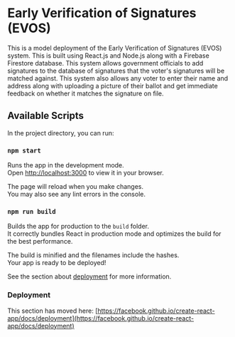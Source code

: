 # Early Verification of Signatures (EVOS)

This is a model deployment of the Early Verification of Signatures (EVOS) system. This is built using React.js and Node.js along with a Firebase Firestore database. This system allows government officials to add signatures to the database of signatures that the voter's signatures will be matched against. This system also allows any voter to enter their name and address along with uploading a picture of their ballot and get immediate feedback on whether it matches the signature on file.

## Available Scripts

In the project directory, you can run:

### `npm start`

Runs the app in the development mode.\
Open [http://localhost:3000](http://localhost:3000) to view it in your browser.

The page will reload when you make changes.\
You may also see any lint errors in the console.

### `npm run build`

Builds the app for production to the `build` folder.\
It correctly bundles React in production mode and optimizes the build for the best performance.

The build is minified and the filenames include the hashes.\
Your app is ready to be deployed!

See the section about [deployment](https://facebook.github.io/create-react-app/docs/deployment) for more information.

### Deployment

This section has moved here: [https://facebook.github.io/create-react-app/docs/deployment](https://facebook.github.io/create-react-app/docs/deployment)

